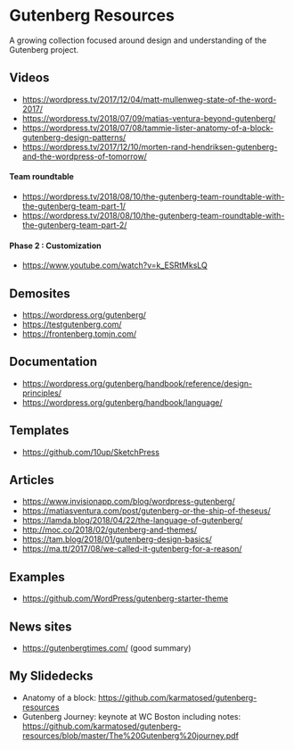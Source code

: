 # Gutenberg Resources
A growing collection focused around design and understanding of the Gutenberg project.

## Videos
- https://wordpress.tv/2017/12/04/matt-mullenweg-state-of-the-word-2017/
- https://wordpress.tv/2018/07/09/matias-ventura-beyond-gutenberg/
- https://wordpress.tv/2018/07/08/tammie-lister-anatomy-of-a-block-gutenberg-design-patterns/
- https://wordpress.tv/2017/12/10/morten-rand-hendriksen-gutenberg-and-the-wordpress-of-tomorrow/

#### Team roundtable
- https://wordpress.tv/2018/08/10/the-gutenberg-team-roundtable-with-the-gutenberg-team-part-1/
- https://wordpress.tv/2018/08/10/the-gutenberg-team-roundtable-with-the-gutenberg-team-part-2/

#### Phase 2 : Customization
- https://www.youtube.com/watch?v=k_ESRtMksLQ

## Demosites
- https://wordpress.org/gutenberg/
- https://testgutenberg.com/
- https://frontenberg.tomjn.com/

## Documentation
- https://wordpress.org/gutenberg/handbook/reference/design-principles/
- https://wordpress.org/gutenberg/handbook/language/

## Templates
- https://github.com/10up/SketchPress

## Articles
- https://www.invisionapp.com/blog/wordpress-gutenberg/
- https://matiasventura.com/post/gutenberg-or-the-ship-of-theseus/
- https://lamda.blog/2018/04/22/the-language-of-gutenberg/
- http://moc.co/2018/02/gutenberg-and-themes/
- https://tam.blog/2018/01/gutenberg-design-basics/
- https://ma.tt/2017/08/we-called-it-gutenberg-for-a-reason/

## Examples
- https://github.com/WordPress/gutenberg-starter-theme

## News sites
- https://gutenbergtimes.com/ (good summary)

## My Slidedecks
- Anatomy of a block: https://github.com/karmatosed/gutenberg-resources
- Gutenberg Journey: keynote at WC Boston including notes: https://github.com/karmatosed/gutenberg-resources/blob/master/The%20Gutenberg%20journey.pdf
